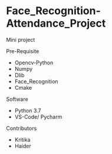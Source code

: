 # Face_Recognition-Attendance_Project
Mini project 

Pre-Requisite

* Opencv-Python
* Numpy
* Dlib
* Face_Recognition
* Cmake

Software

* Python 3.7
* VS-Code/ Pycharm


Contributors

* Kritika 
* Haider
